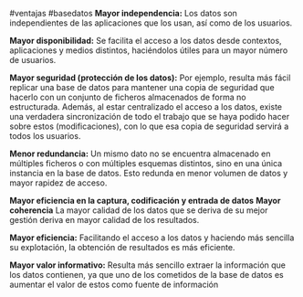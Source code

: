 #ventajas #basedatos
**Mayor independencia:** Los datos son independientes de las aplicaciones que los usan, así como de los usuarios.

**Mayor disponibilidad:** Se facilita el acceso a los datos desde contextos, aplicaciones y medios distintos, haciéndolos útiles para un mayor número de usuarios.

**Mayor seguridad (protección de los datos):** Por ejemplo, resulta más fácil replicar una base de datos para mantener una copia de seguridad que hacerlo con un conjunto de ficheros almacenados de forma no estructurada. Además, al estar centralizado el acceso a los datos, existe una verdadera sincronización de todo el trabajo que se haya podido hacer sobre estos (modificaciones), con lo que esa copia de seguridad servirá a todos los usuarios.

**Menor redundancia:** Un mismo dato no se encuentra almacenado en múltiples ficheros o con múltiples esquemas distintos, sino en una única instancia en la base de datos. Esto redunda en menor volumen de datos y mayor rapidez de acceso.

**Mayor eficiencia en la captura, codificación y entrada de datos**
**Mayor coherencia** La mayor calidad de los datos que se deriva de su mejor gestión deriva en mayor calidad de los resultados.

**Mayor eficiencia:** Facilitando el acceso a los datos y haciendo más sencilla su explotación, la obtención de resultados es más eficiente.

**Mayor valor informativo:** Resulta más sencillo extraer la información que los datos contienen, ya que uno de los cometidos de la base de datos es aumentar el valor de estos como fuente de información
